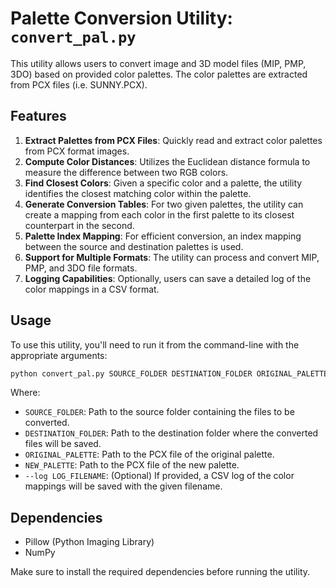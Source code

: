 # Palette Conversion Utility: `convert_pal.py`

This utility allows users to convert image and 3D model files (MIP, PMP, 3DO) based on provided color palettes. The color palettes are extracted from PCX files (i.e. SUNNY.PCX).

## Features

1. **Extract Palettes from PCX Files**: Quickly read and extract color palettes from PCX format images.
2. **Compute Color Distances**: Utilizes the Euclidean distance formula to measure the difference between two RGB colors.
3. **Find Closest Colors**: Given a specific color and a palette, the utility identifies the closest matching color within the palette.
4. **Generate Conversion Tables**: For two given palettes, the utility can create a mapping from each color in the first palette to its closest counterpart in the second.
5. **Palette Index Mapping**: For efficient conversion, an index mapping between the source and destination palettes is used.
6. **Support for Multiple Formats**: The utility can process and convert MIP, PMP, and 3DO file formats.
7. **Logging Capabilities**: Optionally, users can save a detailed log of the color mappings in a CSV format.

## Usage

To use this utility, you'll need to run it from the command-line with the appropriate arguments:
```bash
python convert_pal.py SOURCE_FOLDER DESTINATION_FOLDER ORIGINAL_PALETTE NEW_PALETTE [--log LOG_FILENAME]
```
Where:

- `SOURCE_FOLDER`: Path to the source folder containing the files to be converted.
- `DESTINATION_FOLDER`: Path to the destination folder where the converted files will be saved.
- `ORIGINAL_PALETTE`: Path to the PCX file of the original palette.
- `NEW_PALETTE`: Path to the PCX file of the new palette.
- `--log LOG_FILENAME`: (Optional) If provided, a CSV log of the color mappings will be saved with the given filename.

## Dependencies

- Pillow (Python Imaging Library)
- NumPy

Make sure to install the required dependencies before running the utility.
